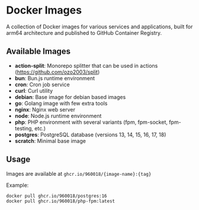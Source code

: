 # Docker Images

A collection of Docker images for various services and applications, built for arm64 architecture and published to GitHub Container Registry.

## Available Images

- **action-split**: Monorepo splitter that can be used in actions (https://github.com/ozo2003/split)
- **bun**: Bun.js runtime environment
- **cron**: Cron job service
- **curl**: Curl utility
- **debian**: Base image for debian based images
- **go**: Golang image with few extra tools
- **nginx**: Nginx web server
- **node**: Node.js runtime environment
- **php**: PHP environment with several variants (fpm, fpm-socket, fpm-testing, etc.)
- **postgres**: PostgreSQL database (versions 13, 14, 15, 16, 17, 18)
- **scratch**: Minimal base image

## Usage

Images are available at `ghcr.io/960018/{image-name}:{tag}`

Example:
```bash
docker pull ghcr.io/960018/postgres:16
docker pull ghcr.io/960018/php-fpm:latest
```
